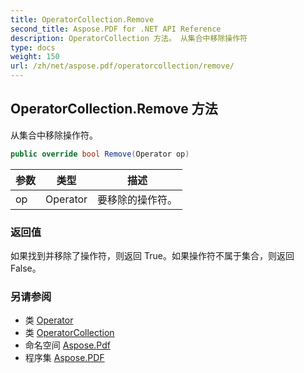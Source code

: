 ```yaml
---
title: OperatorCollection.Remove
second_title: Aspose.PDF for .NET API Reference
description: OperatorCollection 方法。 从集合中移除操作符
type: docs
weight: 150
url: /zh/net/aspose.pdf/operatorcollection/remove/
---
```

## OperatorCollection.Remove 方法

从集合中移除操作符。

```csharp
public override bool Remove(Operator op)
```

| 参数 | 类型 | 描述 |
| --- | --- | --- |
| op | Operator | 要移除的操作符。 |

### 返回值

如果找到并移除了操作符，则返回 True。如果操作符不属于集合，则返回 False。

### 另请参阅

* 类 [Operator](../../operator/)
* 类 [OperatorCollection](../)
* 命名空间 [Aspose.Pdf](../../../aspose.pdf/)
* 程序集 [Aspose.PDF](../../../)